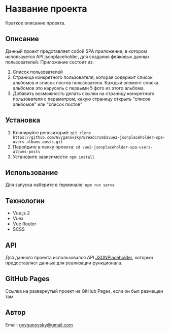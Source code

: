 # Название проекта

Краткое описание проекта.

## Описание

Данный проект представляет собой SPA приложение, в котором используется API jsonplaceholder, для создания фейковых данных пользователей.
Приложение состоит из:
1) Список пользователей
2) Страница конкретного пользователя, которая содержит список альбомов и список постов пользователя. Каждый элемент списка альбомов это карусель с первыми 5 фото из этого альбома.
3) Добавить возможность делать ссылки на страницу конкретного пользователя с параметром, какую страницу открыть "список альбомов" или "список постов"

## Установка

1. Клонируйте репозиторий: `git clone https://github.com/Gvyganovsky/Breadcrumbsvue2-jsonplaceholder-spa-users-albums-posts.git`
2. Перейдите в папку проекта: `cd vue2-jsonplaceholder-spa-users-albums-posts`
3. Установите зависимости: `npm install`

## Использование

Для запуска наберите в терминале: `npm run serve`

## Технологии

- Vue.js 2
- Vuex
- Vue Router
- SCSS

## API

Для данного проекта использовался API [JSONPlaceholder](https://jsonplaceholder.typicode.com/), который предоставляет данные для реализации функционала.

## GitHub Pages

Ссылка на развернутый проект на GitHub Pages, если он был размещен там.

## Автор

Email: gvyganovsky@gmail.com
